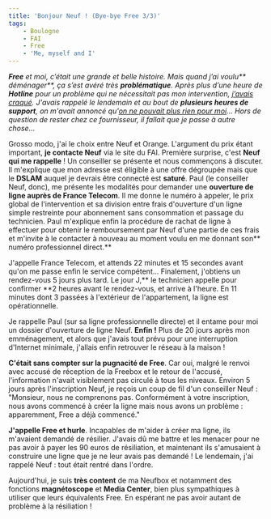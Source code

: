 ```yaml
---
title: 'Bonjour Neuf ! (Bye-bye Free 3/3)'
tags:
    - Boulogne
    - FAI
    - Free
    - 'Me, myself and I'
---
```


_**Free** et moi, c’était une grande et belle histoire. Mais quand j’ai voulu**
déménager**, ça s’est avéré très **problématique**. Après plus d’une heure de
**Hotline** pour un problème qui ne nécessitait pas mon intervention,
[j’avais craqué](/2008/10/le-demenagement-de-la-freebox-bye-bye-free-13/).
J'avais rappelé le lendemain et au bout de **plusieurs heures de support**, on
m'avait annoncé
qu'[on ne pouvait plus rien pour moi](/2008/11/monsieur-vous-devez-resilier-bye-bye-free-23/)…
Hors de question de rester chez ce fournisseur, il fallait que je passe à autre
chose…_

Grosso modo, j'ai le choix entre Neuf et Orange. L'argument du prix étant
important, **je contacte Neuf** via le site du FAI. Première surprise, c'est
**Neuf qui me rappelle**&nbsp;! Un conseiller se présente et nous commençons à
discuter. Il m'explique que mon adresse est éligible à une offre dégroupée mais
que le **DSLAM** auquel je devrais être connecté est **saturé**. Paul (le
conseiller Neuf, donc), me présente les modalités pour demander une **ouverture
de ligne auprès de France Telecom**. Il me donne le numéro à appeler, le prix
global de l'intervention et sa division entre frais d'ouverture d'un ligne
simple restreinte pour abonnement sans consommation et passage du technicien.
Paul m'explique enfin la procédure de rachat de ligne à effectuer pour obtenir
le remboursement par Neuf d'une partie de ces frais et m'invite à le contacter à
nouveau au moment voulu en me donnant son** numéro professionnel direct.**

J'appelle France Telecom, et attends 22 minutes et 15 secondes avant qu'on me
passe enfin le service compétent… Finalement, j'obtiens un rendez-vous 5 jours
plus tard. Le jour J,** le technicien appelle pour confirmer **2 heures avant le
rendez-vous, et arrive à l'heure. En 11 minutes dont 3 passées à l'extérieur de
l'appartement, la ligne est opérationnelle.

Je rappelle Paul (sur sa ligne professionnelle directe) et il entame pour moi un
dossier d'ouverture de ligne Neuf. **Enfin&nbsp;!** Plus de 20 jours après mon
emménagement, et alors que j'avais tout prévu pour une interruption d'Internet
minimale, j'allais enfin retrouver le réseau à la maison&nbsp;!

**C'était sans compter sur la pugnacité de Free**. Car oui, malgré le renvoi
avec accusé de réception de la Freebox et le retour de l'accusé, l'information
n'avait visiblement pas circulé à tous les niveaux. Environ 5 jours après
l'inscription Neuf, je reçois un coup de fil d'un conseiller Neuf&nbsp;:
"Monsieur, nous ne comprenons pas. Conformément à votre inscription, nous avons
commencé à créer la ligne mais nous avons un problème&nbsp;: apparemment, Free a
déjà commencé."

**J'appelle Free et hurle**. Incapables de m'aider à créer ma ligne, ils
m'avaient demandé de résilier. J'avais dû me battre et les menacer pour ne pas
avoir à payer les 90 euros de résiliation, et maintenant ils s'amusaient à
construire une ligne que je ne leur avais pas demandé&nbsp;! Le lendemain, j'ai
rappelé Neuf&nbsp;: tout était rentré dans l'ordre.

Aujourd'hui, je suis **très content** de ma Neufbox et notamment des fonctions
**magnétoscope** et **Media Center**, bien plus sympathiques à utiliser que
leurs équivalents Free. En espérant ne pas avoir autant de problème à la
résiliation&nbsp;!
